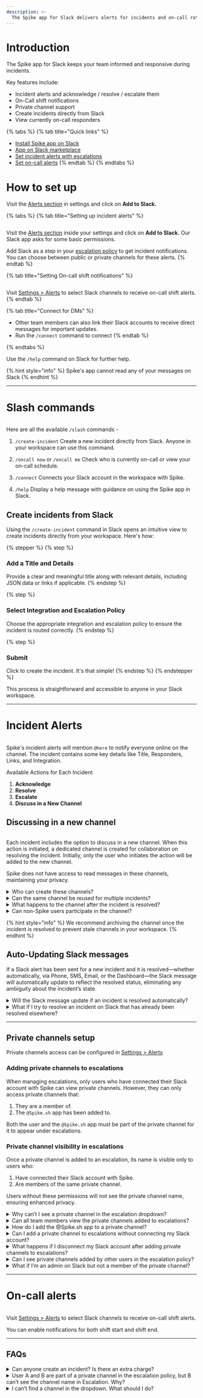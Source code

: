 ```yaml
---
description: >-
  The Spike app for Slack delivers alerts for incidents and on-call rotations directly to your public or private channels. It also includes slash commands to create incidents and view on-call responders.
---
```


# Introduction
The Spike app for Slack keeps your team informed and responsive during incidents.

Key features include:
-	Incident alerts and acknowledge / resolve / escalate them
-	On-Call shift notifications
-	Private channel support
-	Create incidents directly from Slack
-	View currently on-call responders

{% tabs %}
{% tab title="Quick links" %}
* [Install Spike app on Slack](https://app.spike.sh/settings/general/alerts)
* [App on Slack marketplace](https://slack.com/apps/AKRF4KSG5-spike)
* [Set incident alerts with escalations](https://app.spike.sh/escalations)
* [Set on-call alerts](https://app.spike.sh/settings/general/alerts)
{% endtab %}
{% endtabs %}

# How to set up
Visit the [Alerts section](https://app.spike.sh/settings/general/alerts) in settings and click on **Add to Slack.**

{% tabs %}
{% tab title="Setting up incident alerts" %}
<figure><img src="../.gitbook/assets/slack/add-slack-to-escalation.png" alt=""><figcaption></figcaption></figure>

Visit the [Alerts section](https://app.spike.sh/settings/general/alerts) inside your settings and click on **Add to Slack.** Our Slack app asks for some basic permissions. 

Add Slack as a step in your [escalation policy](https://app.spike.sh/escalations) to get incident notifications. You can choose between public or private channels for these alerts.
{% endtab %}

{% tab title="Setting On-call shift notifications" %}
<figure><img src="../.gitbook/assets/slack/slack-oncall-alert.png" alt=""><figcaption></figcaption></figure>

Visit [Settings > Alerts](https://app.spike.sh/settings/general/alerts) to select Slack channels to receive on-call shift alerts.
{% endtab %}

{% tab title="Connect for DMs" %}
* Other team members can also link their Slack accounts to receive direct messages for important updates.
* Run the `/connect` command to connect
{% endtab %}

{% endtabs %}

Use the `/help` command on Slack for further help.

{% hint style="info" %}
Spike's app cannot read any of your messages on Slack
{% endhint %}

---

# Slash commands

<figure><img src="../.gitbook/assets/slack/slash-commands.png" alt=""><figcaption></figcaption></figure>

Here are all the available `/slash` commands - 

1. `/create-incident`
Create a new incident directly from Slack. Anyone in your workspace can use this command.

2. `/oncall now` or `/oncall me`
Check who is currently on-call or view your on-call schedule.

3. `/connect`
Connects your Slack account in the workspace with Spike.

4. `/help`
Display a help message with guidance on using the Spike app in Slack.

## Create incidents from Slack
Using the `/create-incident` command in Slack opens an intuitive view to create incidents directly from your workspace. Here's how:

{% stepper %}
{% step %}
### Add a Title and Details
Provide a clear and meaningful title along with relevant details, including JSON data or links if applicable.
{% endstep %}

{% step %}
### Select Integration and Escalation Policy
Choose the appropriate integration and escalation policy to ensure the incident is routed correctly.
{% endstep %}

{% step %}
### Submit
Click to create the incident. It's that simple!
{% endstep %}
{% endstepper %}

This process is straightforward and accessible to anyone in your Slack workspace.

---

# Incident Alerts
<figure><img src="../.gitbook/assets/slack/slack-incident-alert-hero.png" alt=""><figcaption></figcaption></figure>

Spike's incident alerts will mention `@here` to notify everyone online on the channel. The incident contains some key details like Title, Responders, Links, and Integration.

Available Actions for Each Incident
1. __Acknowledge__
2. __Resolve__
3. __Escalate__
4. __Discuss in a New Channel__

## Discussing in a new channel
<figure><img src="../.gitbook/assets/slack/slack-discuss-in-new-channel.png" alt=""><figcaption></figcaption></figure>

Each incident includes the option to discuss in a new channel. When this action is initiated, a dedicated channel is created for collaboration on resolving the incident. Initially, only the user who initiates the action will be added to the new channel.

Spike does not have access to read messages in these channels, maintaining your privacy.

<details>
<summary>Who can create these channels?</summary> 
Anyone in your workspace can initiate this action and create new channels.
</details>

<details>
<summary>Can the same channel be reused for multiple incidents?</summary> 
No, a new channel is created for each incident to keep discussions organized and focused.
</details>

<details>
<summary>What happens to the channel after the incident is resolved?</summary> 
The channel remains in your workspace until it is manually archived. We recommend archiving the channel after resolving the incident to keep your workspace tidy.
</details>

<details>
<summary>Can non-Spike users participate in the channel?</summary> 
Yes, anyone in your workspace can be invited to join the discussion, regardless of their Spike account status.
</details>

{% hint style="info" %}
We recommend archiving the channel once the incident is resolved to prevent stale channels in your workspace.
{% endhint %}

## Auto-Updating Slack messages

If a Slack alert has been sent for a new incident and it is resolved—whether automatically, via Phone, SMS, Email, or the Dashboard—the Slack message will automatically update to reflect the resolved status, eliminating any ambiguity about the incident’s state.

<details>
<summary>Will the Slack message update if an incident is resolved automatically?</summary>
Yes, the Slack message will automatically update to show the resolved status.
</details>

<details>
<summary>What if I try to resolve an incident on Slack that has already been resolved elsewhere?</summary>
<figure><img src="../.gitbook/assets/slack/incident-was-already-resolved.png" alt=""><figcaption></figcaption></figure>
The Slack app will notify you that the incident has already been resolved, preventing duplicate actions.
</details>

---

## Private channels setup
Private channels access can be configured in [Settings > Alerts](https://app.spike.sh/settings/general/alerts)

### Adding private channels to escalations

When managing escalations, only users who have connected their Slack account with Spike can view private channels. However, they can only access private channels that:

1.	They are a member of.
2.	The `@Spike.sh` app has been added to.

Both the user and the `@Spike.sh` app must be part of the private channel for it to appear under escalations.

### Private channel visibility in escalations

Once a private channel is added to an escalation, its name is visible only to users who:

1.	Have connected their Slack account with Spike.
2.	Are members of the same private channel.

Users without these permissions will not see the private channel name, ensuring enhanced privacy.

<details>
<summary>Why can’t I see a private channel in the escalation dropdown?</summary> 
You must be a member of the private channel and have connected your Slack account with Spike. Additionally, the `@Spike.sh` app must be added to the private channel.

To connect, run the `/connect` command on Slack
</details>

<details>
<summary>Can all team members view the private channels added to escalations?</summary> 
No, only users who are members of the private channel and have connected their Slack account with Spike can view its name in escalations.
</details>

<details>
<summary>How do I add the @Spike.sh app to a private channel?</summary> 
Invite by typing `/invite @Spike.sh` in the channel.
</details>

<details>
<summary>Can I add a private channel to escalations without connecting my Slack account?</summary> 
No, your Slack account must be connected to Spike to add or view private channels in escalations.
</details>

<details>
<summary>What happens if I disconnect my Slack account after adding private channels to escalations?</summary> 
You will no longer be able to view the private channel names in escalations, even if you are a member of those channels.
</details>

<details>
<summary>Can I see private channels added by other users in the escalation policy?</summary> 
Only if you are a member of the same private channel and have your Slack account connected to Spike.
</details>

<details>
<summary>What if I’m an admin on Slack but not a member of the private channel?</summary> 
Admin privileges on Slack do not grant visibility to private channels unless you are explicitly added as a member of the channel.
</details>

---
# On-call alerts

<figure><img src="../.gitbook/assets/slack/slack-oncall-alert.png" alt=""><figcaption></figcaption></figure>

Visit [Settings > Alerts](https://app.spike.sh/settings/general/alerts) to select Slack channels to receive on-call shift alerts.

You can enable notifications for both shift start and shift end.

---

## FAQs

<details> 
<summary>Can anyone create an incident? Is there an extra charge?</summary>
No, anyone can create an incident, and there is no additional cost.
</details>

<details> 
<summary>User A and B are part of a private channel in the escalation policy, but B can’t see the channel name in Escalation. Why?
</summary>
This happens when User B hasn’t connected their Slack account with Spike. To connect, they can:
- Search for the Spike.sh bot in Slack and send a direct message to connect.
- Run the `/connect` command to connect
</details>

<details>
<summary>I can’t find a channel in the dropdown. What should I do?</summary>
Click on the channel name to open the channel’s details. Within the channel details on the "About" section you can find the unique ID
<figure><img src="../.gitbook/assets/slack/find-slack-channel-id.png" alt=""><figcaption></figcaption></figure>
</details>
